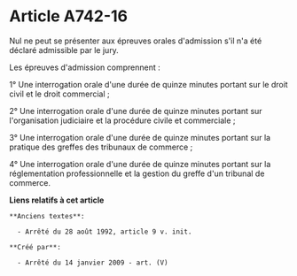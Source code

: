 # Article A742-16

Nul ne peut se présenter aux épreuves orales d'admission s'il n'a été déclaré admissible par le jury.

Les épreuves d'admission comprennent :

1° Une interrogation orale d'une durée de quinze minutes portant sur le droit civil et le droit commercial ;

2° Une interrogation orale d'une durée de quinze minutes portant sur l'organisation judiciaire et la procédure civile et
commerciale ;

3° Une interrogation orale d'une durée de quinze minutes portant sur la pratique des greffes des tribunaux de commerce ;

4° Une interrogation orale d'une durée de quinze minutes portant sur la réglementation professionnelle et la gestion du
greffe d'un tribunal de commerce.

**Liens relatifs à cet article**

	**Anciens textes**:

	  - Arrêté du 28 août 1992, article 9 v. init.

	**Créé par**:

	  - Arrêté du 14 janvier 2009 - art. (V)
